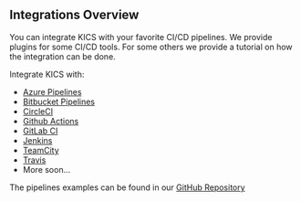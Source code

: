 ## Integrations Overview

You can integrate KICS with your favorite CI/CD pipelines.
We provide plugins for some CI/CD tools. For some others we provide a tutorial on how the integration can be done.

Integrate KICS with:

- [Azure Pipelines](integrations_azurepipelines.md)
- [Bitbucket Pipelines](integrations_bitbucketpipelines.md)
- [CircleCI](integrations_circleci.md)
- [Github Actions](integrations_ghactions.md)
- [GitLab CI](integrations_gitlabci.md)
- [Jenkins](integrations_jenkins.md)
- [TeamCity](integrations_teamcity.md)
- [Travis](integrations_travisci.md)
- More soon...

The pipelines examples can be found in our [GitHub Repository](https://github.com/Checkmarx/kics/tree/master/examples)
